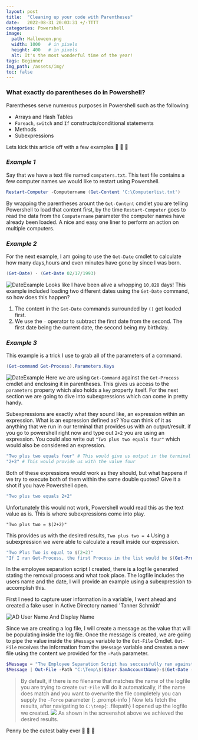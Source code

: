 ```yaml
---
layout: post
title:  "Cleaning up your code with Parentheses"
date:   2022-08-31 20:03:31 +/-TTTT
categories: Powershell
image:
  path: Halloween.png
  width: 1000   # in pixels
  height: 400   # in pixels
  alt: It's the most wonderful time of the year!
tags: Beginner
img_path: /assets/img/
toc: false
---
```


### What exactly do parentheses do in Powershell? 
Parentheses serve numerous purposes in Powershell such as the following
* Arrays and Hash Tables
* `Foreach`, `switch` and `If` constructs/conditional statements
* Methods
* Subexpressions

Lets kick this article off with a few examples :rocket: :rocket: :rocket:

### *Example 1*
Say that we have a text file named `computers.txt`. This text file contains a few computer names we would like to restart using Powershell.

```powershell
Restart-Computer -Computername (Get-Content 'C:\Computerlist.txt')
```

By wrapping the parentheses arount the `Get-Content` cmdlet you are telling Powershell to load that content first, by the time `Restart-Computer` goes to read the data from the `Computername` parameter  the computer names have already been loaded. A nice and easy one liner to perform an action on multiple computers.

### *Example 2*
For the next example, I am going to use the `Get-Date` cmdlet to calculate how many days,hours and even minutes have gone by since I was born.
```powershell
(Get-Date) - (Get-Date 02/17/1993)
```
![DateExample](Get-Date-Example-03.png)
Looks like I have been alive a whopping `10,828` days! This example included loading two different dates using the `Get-Date` command, so how does this happen?
1. The content in the `Get-Date` commands surrounded by `()` get loaded first.
2. We use the `-` operator to subtract the first date from the second. The first date being the current date, the second being my birthday.

### *Example 3*
This example is a trick I use to grab all of the parameters of a command.
```powershell
(Get-command Get-Process).Parameters.Keys
```
![DateExample](Parameter-Example.png)
Here we are using `Get-Command` against the `Get-Process` cmdlet and enclosing it in parentheses. This gives us access to the `parameters` property which also holds a `key` property itself.  For the next section we are going to dive into subexpressions which can come in pretty handy.


Subexpressions are exactly what they sound like, an expression within an expression. What is an expression defined as? You can think of it as anything that we run in our terminal that provides us with an output/result. if you go to powershell right now and type out `2+2` you are using an expression. You could also write out `"Two plus two equals four"` which would also be considered an expression. 

```powershell
"Two plus two equals four" # This would give us output in the terminal exactly as it it written
"2+2" # This would provide us with the value four
```
Both of these expressions would work as they should, but what happens if we try to execute both of them within the same double quotes? Give it a shot if you have Powershell open.
```powershell
"Two plus two equals 2+2"
```
Unfortunately this would not work, Powershell would read this as the text value as is. This is where subexpressions come into play.
```
"Two plus two = $(2+2)"
```
This provides us with the desired results,  `Two plus two = 4`
Using a subexpression we were able to calculate a result inside our expression.

```powershell
"Two Plus Two is equal to $(2+2)"
"If I ran Get-Process, the first Process in the list would be $(Get-Process)[0].name"
```
In the employee separation script I created, there is a logfile generated stating the removal process and what took place. The logfile includes the users name and the date, I will provide an example using a subexpression to accomplish this. 

First I need to capture user information in a variable, I went ahead and created a fake user in Active Directory named 'Tanner Schmidt'

![AD User Name And Display Name](User-Log-File-Example-01.png)

Since we are creating a log file, I will create a message as the value that will be populating inside the log file. Once the message is created, we are going to pipe the value inside the `$Message` variable to the `Out-File` Cmdlet. `Out-File` receives the information from the `$Message` variable and creates a new file using the content we provided for the `-Path` parameter.  


```powershell
$Message = "The Employee Separation Script has successfully ran against the user account for $($User.SamAccountName)"
$Message | Out-File -Path "C:\Temp\$($User.SamAccountName)-$(Get-Date -Format MM-dd-yy).txt"
```
> By default, if there is no filename that matches the name of the logfile you are trying to create `Out-File` will do it automatically, if the name does match and you want to overwrite the file completely you can supply the `-Force` parameter
{: .prompt-info }
Now lets fetch the results, after navigating to `C:\temp`{: .filepath} I opened up the logfile we created.
![](User-Log-File-Example-02.png)
As shown in the screenshot above we achieved the desired results. 


Penny be the cutest baby ever
:baby: :baby: :baby: 